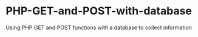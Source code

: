 # PHP-GET-and-POST-with-database
Using PHP GET and POST functions with a database to collect information 
